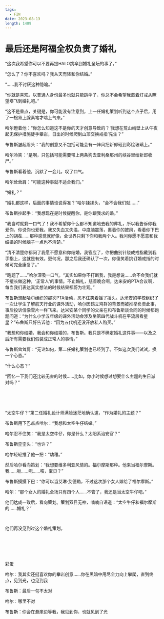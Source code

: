 ```yaml
---
tags:
  - FIN
date: 2023-08-13
length: 1409
---
```


# 最后还是阿福全权负责了婚礼

“这次我希望你可以不要再提HALO跳伞到婚礼圣坛的事了。”

“怎么了？你不喜欢吗？我从天而降和你结婚。”

“……我不讨厌这种隐喻。”

“你就是喜欢。以普通人身份最多也就只能跳伞了，你总不会希望我戴着灯戒从瞭望塔飞到婚礼吧。”

“这不是重点，关键是，你可能没有注意到，上一任婚礼策划听到这个点子后，用了一根肾上腺素笔才喘上气来。”

哈尔瞪着他：“你怎么知道这不是你的天才创意导致的？‘我想在荒山峭壁上从午夜起无保护措施徒手攀岩，日出的时候爬到山顶交换戒指’先生？”

布鲁斯皱起眉头：“我的创意又不包括可能会有一阵风把新郎砸到彩绘玻璃上。”

哈尔冷笑：“是啊，只包括可能需要带上两条狗去亚利桑那州的峡谷里给新郎收尸。”

布鲁斯看着他，沉默了一会儿，叹了口气。

哈尔耸耸肩：“可能这种事就不适合我们。”

“婚礼？”

“婚礼都这样，后面的事情谁说得准？”哈尔揉揉头，“会不会我们就……”

布鲁斯抄起手：“我想现在是时候提醒你，是你跟我求的婚。”

“我当时就剩一口气了！我不希望你什么都不知道地去我的葬礼，所以我告诉你我爱你，你说你也爱我。我又失血又失温，中度脑震荡，裹着你的披风，看着你下巴上的胡茬……那种感觉就好像，全世界只剩下你和我两个人。我问你愿不愿意和我结婚的时候脑子一点也不清楚。”

“清不清楚你都问了我愿不愿意和你结婚，我答应了，你把曲别针绕成戒指戴到我手指上，这就是有效。更何况，那之后我还确认了一次，你傻笑着挑订婚戒指的时候可完全康复了。”

“跑题了……”哈尔深吸一口气，“其实如果你不打断我，我是想说……会不会我们就不擅长做这种，‘正常人’的事情。不止婚礼，慈善晚会啊，达米安的PTA会议啊，每当我们表达真实想法的时候结果都蔚为壮观。”

布鲁斯想起哈尔组织的那次PTA活动，忍不住笑着摇了摇头。达米安的学校组织了一次让学生了解航天行业的课外活动，哈尔因鹤立鸡群的背景而被推举负责此事，事后投诉信像雪片一样飞来。达米安某个同学的父亲在和布鲁斯谈合同的时候都跑题问道：“为什么小学五年级的课外活动会涉及坐第四代战斗机在平流层看星星？”布鲁斯只好告诉他：“因为五代机还没开放私人购买。”

“我想和你结婚，我会和你结婚的，布鲁斯。我只是不确定婚礼这件事——以及之后所有需要我们假装成正常人的事情。”

布鲁斯耸耸肩：“无论如何，第二任婚礼策划也已经到了。不如这次我们试试，换一个心态。”

“什么心态？”

“回忆一下我们还比较无害的时候……比如，你小时候想过想要什么主题的生日派对吗？”

<br>

<br>

<br>

“太空牛仔？”第二任婚礼设计师满脸迷茫地确认道，“作为婚礼的主题？”

布鲁斯用下巴点点哈尔：“我想和太空牛仔结婚。”

哈尔忍不住笑：“我是太空牛仔，你是什么？太阳系治安官？”

布鲁斯歪歪头：“也许？”

哈尔轻轻推了他一把：“幼稚。”

然后哈尔看向策划：“我想要维多利亚风情的。福尔摩斯那种。他来当福尔摩斯。我……呃……呃……咳，宝贝？”

布鲁斯摸摸下巴：“你可以当艾琳·艾德勒，不过这次那个女人嫁给了福尔摩斯。”

哈尔：“那个女人的婚礼全场只有四个人……不管了，我还是当太空牛仔吧。”

他们达成一致后，看向策划。策划双目无神，喃喃自语道：“太空牛仔和福尔摩斯的……婚礼？”

<br>

他们再没见到过这个婚礼策划。

<br>

<br>

<br>

<br>

彩蛋

哈尔：我其实还挺喜欢你的攀岩创意……你在黑暗中用尽全力向上攀爬，直到终点，见到光，也见到我

布鲁斯：最后一句不太对

哈尔：哪里不对

布鲁斯：你会在悬崖边等我，我见到你，也就见到了光
